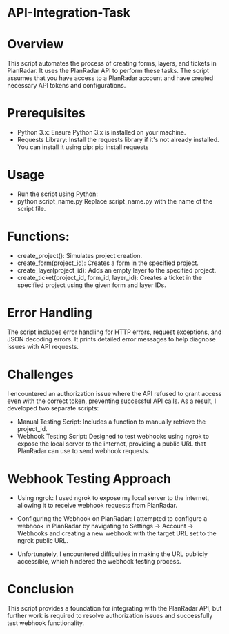 # API-Integration-Task
# Overview
This script automates the process of creating forms, layers, and tickets in PlanRadar. It uses the PlanRadar API to perform these tasks. The script assumes that you have access to a PlanRadar account and have created necessary API tokens and configurations.
# Prerequisites
- Python 3.x: Ensure Python 3.x is installed on your machine.
- Requests Library: Install the requests library if it's not already installed. You can install it using pip:
pip install requests
# Usage
- Run the script using Python:
- python script_name.py
Replace script_name.py with the name of the script file.

# Functions:

- create_project(): Simulates project creation. 
- create_form(project_id): Creates a form in the specified project.
- create_layer(project_id): Adds an empty layer to the specified project.
- create_ticket(project_id, form_id, layer_id): Creates a ticket in the specified project using the given form and layer IDs.
# Error Handling
The script includes error handling for HTTP errors, request exceptions, and JSON decoding errors.
It prints detailed error messages to help diagnose issues with API requests.

# Challenges
I encountered an authorization issue where the API refused to grant access even with the correct token, preventing successful API calls. As a result, I developed two separate scripts:

- Manual Testing Script: Includes a function to manually retrieve the project_id.
- Webhook Testing Script: Designed to test webhooks using ngrok to expose the local server to the internet, providing a public URL that PlanRadar can use to send webhook requests.
# Webhook Testing Approach
- Using ngrok: I used ngrok to expose my local server to the internet, allowing it to receive webhook requests from PlanRadar.
- Configuring the Webhook on PlanRadar: I attempted to configure a webhook in PlanRadar by navigating to Settings → Account → Webhooks and creating a new webhook with the target URL set to the ngrok public URL.
  
- Unfortunately, I encountered difficulties in making the URL publicly accessible, which hindered the webhook testing process.

# Conclusion
This script provides a foundation for integrating with the PlanRadar API, but further work is required to resolve authorization issues and successfully test webhook functionality.
